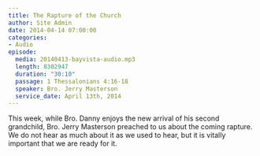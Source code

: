 ```yaml
---
title: The Rapture of the Church
author: Site Admin
date: 2014-04-14 07:00:00
categories:
- Audio
episode:
  media: 20140413-bayvista-audio.mp3
  length: 8302947
  duration: "30:10"
  passage: 1 Thessalonians 4:16-18
  speaker: Bro. Jerry Masterson
  service_date: April 13th, 2014
---
```

This week, while Bro. Danny enjoys the new arrival of his second grandchild, Bro. Jerry Masterson preached to us about the coming rapture. We do not hear as much about it as we used to hear, but it is vitally important that we are ready for it.